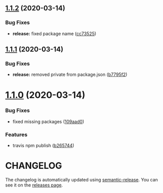 ## [1.1.2](https://github.com/nejcm/react-boilerplate/compare/v1.1.1...v1.1.2) (2020-03-14)


### Bug Fixes

* **release:** fixed package name ([cc73525](https://github.com/nejcm/react-boilerplate/commit/cc73525af013e2358fe0a1eb79fc00aaf14e5c04))

## [1.1.1](https://github.com/nejcm/react-boilerplate/compare/v1.1.0...v1.1.1) (2020-03-14)


### Bug Fixes

* **release:** removed private from package.json ([b7795f2](https://github.com/nejcm/react-boilerplate/commit/b7795f27c1dc3eb99fbdb731e761ce6784395582))

# [1.1.0](https://github.com/nejcm/react-boilerplate/compare/v1.0.0...v1.1.0) (2020-03-14)


### Bug Fixes

* fixed missing packages ([109aad0](https://github.com/nejcm/react-boilerplate/commit/109aad01b4c2534b85996e02b2c57be8b51d98fc))


### Features

* travis npm publish ([b265744](https://github.com/nejcm/react-boilerplate/commit/b26574470658029bcd4e70105a77a5b1f8fc777f))

# CHANGELOG

The changelog is automatically updated using
[semantic-release](https://github.com/semantic-release/semantic-release). You
can see it on the [releases page](../../releases).
